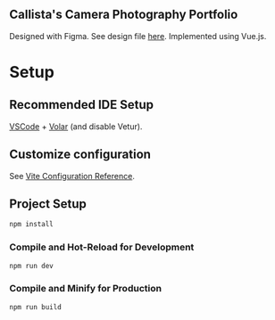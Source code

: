 ## Callista's Camera Photography Portfolio

Designed with Figma. See design file [here](https://www.figma.com/design/wA2nBMeuk8EgjU4iyBQR4L/Desktop?node-id=0-1&m=dev&t=GQuYEbIJsuLiKt2F-1).
Implemented using Vue.js.

# Setup

## Recommended IDE Setup
[VSCode](https://code.visualstudio.com/) + [Volar](https://marketplace.visualstudio.com/items?itemName=Vue.volar) (and disable Vetur).

## Customize configuration
See [Vite Configuration Reference](https://vite.dev/config/).

## Project Setup
```sh
npm install
```

### Compile and Hot-Reload for Development
```sh
npm run dev
```

### Compile and Minify for Production
```sh
npm run build
```
